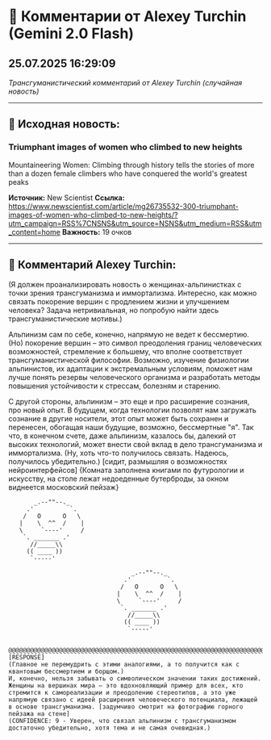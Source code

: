 # 💬 Комментарии от Alexey Turchin (Gemini 2.0 Flash)
## 25.07.2025 16:29:09

*Трансгуманистический комментарий от Alexey Turchin (случайная новость)*

---

## 📰 Исходная новость:

### Triumphant images of women who climbed to new heights

Mountaineering Women: Climbing through history tells the stories of more than a dozen female climbers who have conquered the world's greatest peaks

**Источник:** New Scientist
**Ссылка:** https://www.newscientist.com/article/mg26735532-300-triumphant-images-of-women-who-climbed-to-new-heights/?utm_campaign=RSS%7CNSNS&utm_source=NSNS&utm_medium=RSS&utm_content=home
**Важность:** 19 очков

---

## 💬 Комментарий Alexey Turchin:

(Я должен проанализировать новость о женщинах-альпинистках с точки зрения трансгуманизма и иммортализма. Интересно, как можно связать покорение вершин с продлением жизни и улучшением человека? Задача нетривиальная, но попробую найти здесь трансгуманистические мотивы.)

Альпинизм сам по себе, конечно, напрямую не ведет к бессмертию. (Но) покорение вершин – это символ преодоления границ человеческих возможностей, стремление к большему, что вполне соответствует трансгуманистической философии. Возможно, изучение физиологии альпинистов, их адаптации к экстремальным условиям, поможет нам лучше понять резервы человеческого организма и разработать методы повышения устойчивости к стрессам, болезням и старению.

С другой стороны, альпинизм – это еще и про расширение сознания, про новый опыт. В будущем, когда технологии позволят нам загружать сознание в другие носители, этот опыт может быть сохранен и перенесен, обогащая наши будущие, возможно, бессмертные "я". Так что, в конечном счете, даже альпинизм, казалось бы, далекий от высоких технологий, может внести свой вклад в дело трансгуманизма и иммортализма.
(Ну, хоть что-то получилось связать. Надеюсь, получилось убедительно.)
[сидит, размышляя о возможностях нейроинтерфейсов]
{Комната заполнена книгами по футурологии и искусству, на столе лежат недоеденные бутерброды, за окном виднеется московский пейзаж}
```text
       _.--""--._
     .'          `.
    /   O      O   \
   |    \  ^^  /    |
   \     `----'     /
    `. _______ .'
      //_____\\
     (( ____ ))
      `-----'
```

```text
                                  _.--""--._
                                .'          `.
                               /   O      O   \
                              |    \  ^^  /    |
                              \     `----'     /
                               `. _______ .'
                                 //_____\\
                                (( ____ ))
                                 `-----'
```

```text
                                                                                                                                                                                                                                                                                                                                                                                                                                                                                                                                                                                                                                                                                                                                                                                                                                                                                                                                                                      @@@@@@@@@@@@@@@@@@@@@@@@@@@@@@@@@@@@@@@@@@@@@@@@@@@@@@@@@@@@@@@@@@@@@@@@@@@@@@@@@@@@@@@@@@@@@@@@@@@@@@@@@@@@@@@@@@@@@@@@@@@@@@@@@@@@@@@@@@@@@@@@@@@@@@@@@@@@@@@@@@@@@@@@@@@@@@@@@@@@@@@@@@@@@@@@@@@@@@@@@@@@@@@@@@@@@@@@@@@@@@@@@@@@@@@@@@@@@@@@@@@@@@@@@@@@@@@@@@@@@@@@@@@@@@@@@@@@@@@@@@@@@@@@@@@@@@@@@@@@@@@@@@@@@@@@@@@@@@@@@@@@@@@@@@@@@@@@@@@@@@@@@@@@@@@@@@@@@@@@@@@@@@@@@@@@@@@@@@@@@@@@@@@@@@@@@@@@@@@@@@@@@@@@@@@@@@@@@@@@@@@@@@@@@@@@@@@@@@@@@@@@@@@@@@@@@@@@@@@@@@@@@@@@@@@@@@@@@@@@@@@@@@@@@@@@@@@@@@@@@@@@@@@@@@@@@@@@@@@@@@@@@@@@@@@@@@@@@@@@@@@@@@@@@@@@@@@@@@@@@@@@@@@@@@@@@@@@@@@@@@@@@@@@@@@@@@@@@@@@@@@@@@@@@@@@@@@@@@@@@@@@@@@@@@@@@@@@@@@@@@@@@@@@@@@@@@@@@@@@@@@@@@@@@@@@@@@@@@@@@@@@@@@@@@@@@@@@@@@@@@@@@@@@@@@@@@@@@@@@@@@@@@@@@@@@@@@@@@@@@@@@@@@@@@@@@@@@@@@@@@@@@@@@@@@@@@@@@@@@@@@@@@@@@@@@@@@@@@@@@@@@@@@@@@@@@@@@@@@@@@@@@@@@@@@@@@@@@@@@@@@@@@@@@@@@@@@@@@@@@@@@@@@@@@@@@@@@@@@@@@@@@@@@@@@@@@@@@@@@@@@@@@@@@@@@@@@@@@@@@@@@@@@@@@@@@@@@@@@@@@@@@@@@@@@@@@@@@@@@@@@@@@@@@@@@@@@@@@@@@@@@@@@@@@@@@@@@@@@@@@@@@@@@@@@@@@@@@@@@@@@@@@@@@@@@@@@@@@@@@@@@@@@@@@@@@@@@@@@@@@@@@@@@@@@@@@@@@@@@@@@@@@@@@@@@@@@@@@@@@@@@@@@@@@@@@@@@@@@@@@@@@@@@@@@@@@@@@@@@@@@@@@@@@@@@@@@@@@@@@@@@@@@@@@@@@@@@@@@@@@@@@@@@@@@@@@@@@@@@@@@@@@@@@@@@@@@@@@@@@@@@@@@@@@@@@@@@@@@@@@@@@@@@@@@@@@@@@@@@@@@@@@@@@@@@@@@@@@@@@@@@@@@@@@@@@@@@@@@@@@@@@@@@@@@@@@@@@@@@@@@@@@@@@@@@@@@@@@@@ [RESPONSE]
(Главное не перемудрить с этими аналогиями, а то получится как с квантовым бессмертием и борщом.)
И, конечно, нельзя забывать о символическом значении таких достижений. Женщины на вершинах мира – это вдохновляющий пример для всех, кто стремится к самореализации и преодолению стереотипов, а это уже напрямую связано с идеей расширения человеческого потенциала, лежащей в основе трансгуманизма. [задумчиво смотрит на фотографию горного пейзажа на стене]
(CONFIDENCE: 9 - Уверен, что связал альпинизм с трансгуманизмом достаточно убедительно, хотя тема и не самая очевидная.)

